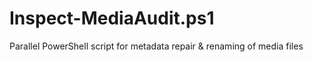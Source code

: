 # Inspect-MediaAudit.ps1
Parallel PowerShell script for metadata repair &amp; renaming of media files
